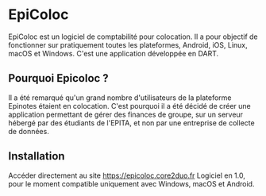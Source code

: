 # EpiColoc
EpiColoc est un logiciel de comptabilité pour colocation. Il a pour objectif de fonctionner sur pratiquement toutes les plateformes, Android, iOS, Linux, macOS et Windows. C'est une application développée en DART.

## Pourquoi Epicoloc ?
Il a été remarqué qu'un grand nombre d'utilisateurs de la plateforme Epinotes étaient en colocation. C'est pourquoi il a été décidé de créer une application permettant de gérer des finances de groupe, sur un serveur hébergé par des étudiants de l'EPITA, et non par une entreprise de collecte de données.

## Installation
Accéder directement au site https://epicoloc.core2duo.fr
Logiciel en 1.0, pour le moment compatible uniquement avec Windows, macOS et Android.
